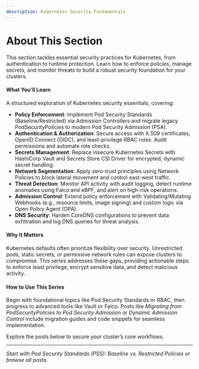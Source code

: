 ```yaml
---
description: Kubernetes Security Fundamentals
---
```


# About This Section

This section tackles essential security practices for Kubernetes, from authentication to runtime protection. Learn how to enforce policies, manage secrets, and monitor threats to build a robust security foundation for your clusters.

#### **What You’ll Learn**

A structured exploration of Kubernetes security essentials, covering:

* **Policy Enforcement**: Implement Pod Security Standards (Baseline/Restricted) via Admission Controllers and migrate legacy PodSecurityPolicies to modern Pod Security Admission (PSA).
* **Authentication & Authorization**: Secure access with X.509 certificates, OpenID Connect (OIDC), and least-privilege RBAC roles. Audit permissions and automate role checks.
* **Secrets Management**: Replace insecure Kubernetes Secrets with HashiCorp Vault and Secrets Store CSI Driver for encrypted, dynamic secret handling.
* **Network Segmentation**: Apply zero-trust principles using Network Policies to block lateral movement and control east-west traffic.
* **Threat Detection**: Monitor API activity with audit logging, detect runtime anomalies using Falco and eBPF, and alert on high-risk operations.
* **Admission Control**: Extend policy enforcement with Validating/Mutating Webhooks (e.g., resource limits, image signing) and custom logic via Open Policy Agent (OPA).
* **DNS Security**: Harden CoreDNS configurations to prevent data exfiltration and log DNS queries for threat analysis.

#### **Why It Matters**

Kubernetes defaults often prioritize flexibility over security. Unrestricted pods, static secrets, or permissive network rules can expose clusters to compromise. This series addresses these gaps, providing actionable steps to enforce least privilege, encrypt sensitive data, and detect malicious activity.

#### **How to Use This Series**

Begin with foundational topics like Pod Security Standards or RBAC, then progress to advanced tools like Vault or Falco. Posts like _Migrating from PodSecurityPolicies to Pod Security Admission_ or _Dynamic Admission Control_ include migration guides and code snippets for seamless implementation.

Explore the posts below to secure your cluster’s core workflows.

***

_Start with Pod Security Standards (PSS): Baseline vs. Restricted Policies or browse all posts._
